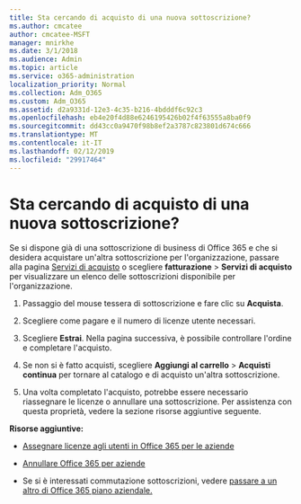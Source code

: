 ```yaml
---
title: Sta cercando di acquisto di una nuova sottoscrizione?
ms.author: cmcatee
author: cmcatee-MSFT
manager: mnirkhe
ms.date: 3/1/2018
ms.audience: Admin
ms.topic: article
ms.service: o365-administration
localization_priority: Normal
ms.collection: Adm_O365
ms.custom: Adm_O365
ms.assetid: d2a9331d-12e3-4c35-b216-4bdddf6c92c3
ms.openlocfilehash: eb4e20f4d88e6246195426b02f4f63555a8ba0f9
ms.sourcegitcommit: dd43cc0a9470f98b8ef2a3787c823801d674c666
ms.translationtype: MT
ms.contentlocale: it-IT
ms.lasthandoff: 02/12/2019
ms.locfileid: "29917464"
---
```

# <a name="looking-to-buy-a-new-subscription"></a>Sta cercando di acquisto di una nuova sottoscrizione?

Se si dispone già di una sottoscrizione di business di Office 365 e che si desidera acquistare un'altra sottoscrizione per l'organizzazione, passare alla pagina [Servizi di acquisto](https://go.microsoft.com/fwlink/p/?linkid=868433) o scegliere **fatturazione** \> **Servizi di acquisto** per visualizzare un elenco delle sottoscrizioni disponibile per l'organizzazione. 
  
1. Passaggio del mouse tessera di sottoscrizione e fare clic su **Acquista**.
    
2. Scegliere come pagare e il numero di licenze utente necessari.
    
3. Scegliere **Estrai**. Nella pagina successiva, è possibile controllare l'ordine e completare l'acquisto.
    
4. Se non si è fatto acquisti, scegliere **Aggiungi al carrello** \> **Acquisti continua** per tornare al catalogo e di acquisto un'altra sottoscrizione. 
    
5. Una volta completato l'acquisto, potrebbe essere necessario riassegnare le licenze o annullare una sottoscrizione. Per assistenza con questa proprietà, vedere la sezione risorse aggiuntive seguente.
    
 **Risorse aggiuntive:**
  
- [Assegnare licenze agli utenti in Office 365 per le aziende](https://support.office.com/article/997596b5-4173-4627-b915-36abac6786dc)
    
- [Annullare Office 365 per aziende](https://support.office.com/article/b1bc0bef-4608-4601-813a-cdd9f746709a)
    
- Se si è interessati commutazione sottoscrizioni, vedere [passare a un altro di Office 365 piano aziendale.](https://support.office.com/article/73318661-8f33-478b-bcc7-fb8d69dbb22a)
    

